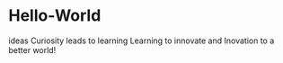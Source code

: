 # Hello-World
ideas
Curiosity leads to learning Learning to innovate and Inovation to a better world!
